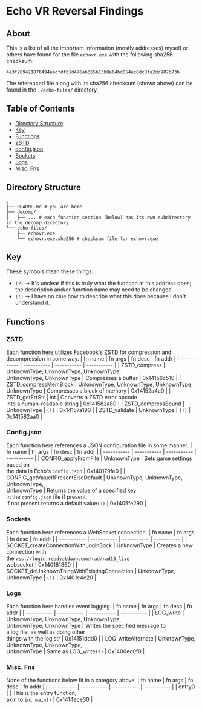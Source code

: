 # Echo VR Reversal Findings
## About
This is a list of all the important information (mostly addresses) myself or others have found for the file `echovr.exe` with the following sha256 checksum:
```
4e3f289421876494aadfdfb1d476ab365b13b8a64bd054ec0dc8fa2dc987b73b
```
The referenced file along with its sha256 checksum (shown above) can be found in the `./echo-files/` directory.

## Table of Contents
- [Directory Structure](#reversal-directory-structure)
- [Key](#key)
- [Functions](#functions)
- [ZSTD](#zstd)
- [config.json](#config-json)
- [Sockets](#sockets)
- [Logs](#logs)
- [Misc. Fns](#misc-fns)

## Directory Structure
```
.
├── README.md # you are here
├── decomp/
│   ├── ... # each function section (below) has its own subdirectory in the decomp directory
└── echo-files/
    ├── echovr.exe
    └── echovr.exe.sha256 # checksum file for echovr.exe
```

## Key
These symbols mean these things:
- `(?)` -> It's unclear if this is truly what the function at this address does; the description and/or function name may need to be changed.
- `(!)` -> I have no clue how to describe what this does because I don't understand it.

## Functions
[//]: # (Clicking a function name will take you to a version of it which has been decompiled and manually tweaked for clarity. Note that the code is only pseudo-c and will likely **not compile**. This line has been commented out for now as this isn't fully implemented yet.)

### ZSTD
Each function here utilizes Facebook's [ZSTD](https://github.com/facebook/zstd) for compression and decompression in some way.
| fn name     | fn args     | fn desc     | fn addr     |
| ----------- | ----------- | ----------- | ----------- |
| ZSTD_compress | UnknownType, UnknownType, UnknownType,<br>UnknownType, UnknownType | Compresses a buffer | 0x14156c510 |
| ZSTD_compressMemBlock | UnknownType, UnknownType, UnknownType,<br>UnknownType | Compresses a block of memory | 0x14152a4c0 |
| ZSTD_getErrStr | int | Converts a ZSTD error opcode<br>into a human-readable string | 0x141582a80 |
| ZSTD_compressBound | UnknownType | `(!)` | 0x14157a190 |
| ZSTD_validate | UnknownType | `(!)` | 0x141582aa0 |

### Config.json
Each function here references a JSON configuration file in some manner.
| fn name     | fn args     | fn desc     | fn addr     |
| ----------- | ----------- | ----------- | ----------- |
| CONFIG_applyFromFile | UnknownType | Sets game settings based on<br>the data in Echo's `config.json` | 0x140179fe0 |
| CONFIG_getValueIfPresentElseDefault | UnknownType, UnknownType, UnknownType,<br> UnknownType | Returns the value of a specified key<br>in the `config.json` file if present,<br>if not present returns a default value`(?)` | 0x1405fe290 |

### Sockets
Each function here references a WebSocket connection.
| fn name     | fn args     | fn desc     | fn addr     |
| ----------- | ----------- | ----------- | ----------- |
| SOCKET_createConnectionWithLoginSock | UnknownType | Creates a new connection with<br>the `wss://login.readyatdawn.com/rad/rad15_live`<br> websocket | 0x140181860 |
| SOCKET_doUnknownThingWithExistingConnection | UnknownType, UnknownType | `(!)` | 0x1401c4c20 |

### Logs
Each function here handles event logging.
| fn name     | fn args     | fn desc     | fn addr     |
| ----------- | ----------- | ----------- | ----------- |
| LOG_write | UnknownType, UnknownType, UnknownType,<br>UnknownType, UnknownType | Writes the specified message to<br>a log file, as well as doing other<br>things with the log str | 0x14151ddd0 |
| LOG_writeAlternate | UnknownType, UnknownType, UnknownType,<br>UnknownType | Same as LOG_write`(?)` | 0x1400ec0f0 |

### Misc. Fns
None of the functions below fit in a category above.
| fn name     | fn args     | fn desc     | fn addr     |
| ----------- | ----------- | ----------- | ----------- |
| entry0 | | This is the entry function,<br>akin to `int main()` | 0x1414ece30 |
